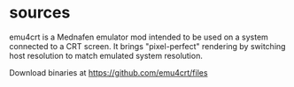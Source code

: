 # sources

emu4crt is a Mednafen emulator mod intended to be used on a system connected to a CRT screen.
It brings "pixel-perfect" rendering by switching host resolution to match emulated system resolution.

Download binaries at https://github.com/emu4crt/files
